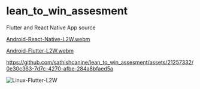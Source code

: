 # lean_to_win_assesment
Flutter and React Native App source 


[Android-React-Native-L2W.webm](https://github.com/sathishcanine/lean_to_win_assesment/assets/21257332/1d3d813c-3a2a-4a3d-a5bf-2e017950818b)

[Android-Flutter-L2W.webm](https://github.com/sathishcanine/lean_to_win_assesment/assets/21257332/a60a09fa-26a1-41cf-9398-12ffe4f608cb)

https://github.com/sathishcanine/lean_to_win_assesment/assets/21257332/0e30c363-7d7c-4270-afbe-284a8bfaed5a

![Linux-Flutter-L2W](https://github.com/sathishcanine/lean_to_win_assesment/assets/21257332/43444ecf-78a9-4346-945a-7ceedbe66391)
